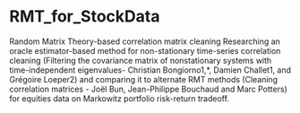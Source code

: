 # RMT_for_StockData
Random Matrix Theory-based correlation matrix cleaning 
Researching an oracle estimator-based method for non-stationary time-series correlation cleaning (Filtering the covariance matrix of nonstationary systems with time-independent eigenvalues- Christian Bongiorno1,*, Damien Challet1, and Grégoire Loeper2) 
and comparing it to alternate RMT methods (Cleaning correlation matrices - Joël Bun, Jean-Philippe Bouchaud and Marc Potters) for equities data on Markowitz portfolio risk-return tradeoff.
